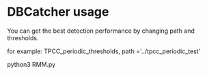 # DBCatcher usage

You can get the best detection performance by changing path and thresholds.

for example: TPCC_periodic_thresholds,  path ='../tpcc_periodic_test'

python3 RMM.py

